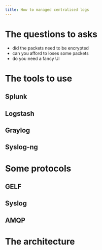 ```yaml
---
title: How to managed centralised logs
---
```


The questions to asks
======

* did the packets need to be encrypted
* can you afford to loses some packets
* do you need a fancy UI


The tools to use
======

Splunk
--------

Logstash
--------

Graylog
--------

Syslog-ng
--------

Some protocols
======

GELF
--------

Syslog
--------

AMQP
--------


The architecture
======


